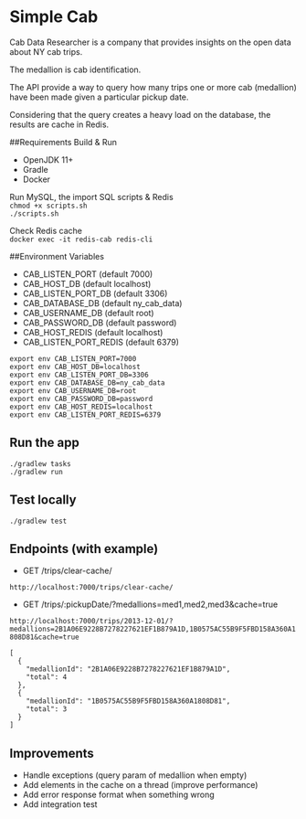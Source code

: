 # Simple Cab

Cab Data Researcher is a company that provides insights on the open data about NY cab
trips. 

The medallion is cab identification.  

The API provide a way to query how many trips one or more cab (medallion) have been
made given a particular pickup date. 

Considering that the query creates a heavy load on the database, the results are cache in Redis. 

##Requirements
Build & Run 
- OpenJDK 11+
- Gradle
- Docker

Run MySQL, the import SQL scripts & Redis  
`chmod +x scripts.sh`  
`./scripts.sh`

Check Redis cache  
`docker exec -it redis-cab redis-cli`

##Environment Variables
- CAB_LISTEN_PORT (default 7000)
- CAB_HOST_DB (default localhost)
- CAB_LISTEN_PORT_DB (default 3306)
- CAB_DATABASE_DB (default ny_cab_data)
- CAB_USERNAME_DB (default root)
- CAB_PASSWORD_DB (default password)
- CAB_HOST_REDIS (default localhost)
- CAB_LISTEN_PORT_REDIS (default 6379)

```
export env CAB_LISTEN_PORT=7000  
export env CAB_HOST_DB=localhost  
export env CAB_LISTEN_PORT_DB=3306  
export env CAB_DATABASE_DB=ny_cab_data  
export env CAB_USERNAME_DB=root  
export env CAB_PASSWORD_DB=password  
export env CAB_HOST_REDIS=localhost  
export env CAB_LISTEN_PORT_REDIS=6379  
```

## Run the app

`./gradlew tasks`  
`./gradlew run`

## Test locally

`./gradlew test`

## Endpoints (with example)

- GET /trips/clear-cache/  

`http://localhost:7000/trips/clear-cache/` 

- GET /trips/:pickupDate/?medallions=med1,med2,med3&cache=true  

`http://localhost:7000/trips/2013-12-01/?medallions=2B1A06E9228B7278227621EF1B879A1D,1B0575AC55B9F5FBD158A360A1808D81&cache=true`

```
[
  {
    "medallionId": "2B1A06E9228B7278227621EF1B879A1D",
    "total": 4
  },
  {
    "medallionId": "1B0575AC55B9F5FBD158A360A1808D81",
    "total": 3
  }
]
```

## Improvements
- Handle exceptions (query param of medallion when empty)
- Add elements in the cache on a thread (improve performance)
- Add error response format when something wrong
- Add integration test